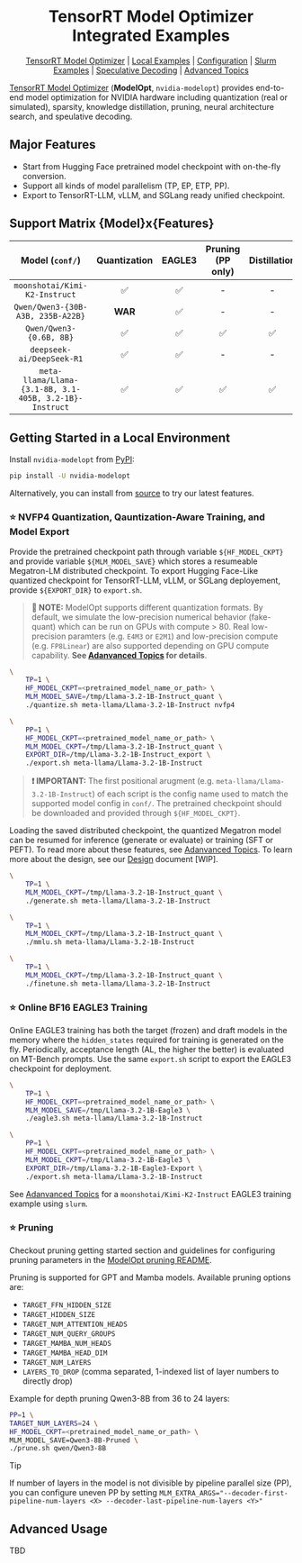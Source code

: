 <div align="center">

# TensorRT Model Optimizer Integrated Examples


[TensorRT Model Optimizer](https://github.com/NVIDIA/TensorRT-Model-Optimizer) |
[Local Examples](#getting-started-in-a-local-environment) |
[Configuration](ADVANCED.md#learn-more-about-configuration) |
[Slurm Examples](ADVANCED.md#slurm-examples) |
[Speculative Decoding](speculative.md) |
[Advanced Topics](ADVANCED.md)

</div>

[TensorRT Model Optimizer](https://github.com/NVIDIA/TensorRT-Model-Optimizer) (**ModelOpt**, `nvidia-modelopt`)
provides end-to-end model optimization for
NVIDIA hardware including quantization (real or simulated), sparsity, knowledge distillation, pruning,
neural architecture search, and speulative decoding.


## Major Features

- Start from Hugging Face pretrained model checkpoint with on-the-fly conversion.
- Support all kinds of model parallelism (TP, EP, ETP, PP).
- Export to TensorRT-LLM, vLLM, and SGLang ready unified checkpoint.

## Support Matrix {Model}x{Features}

| Model (`conf/`) | Quantization | EAGLE3 | Pruning (PP only) | Distillation |
| :---: | :---: | :---: | :---: | :---: |
| `moonshotai/Kimi-K2-Instruct` | ✅ | ✅ | - | - |
| `Qwen/Qwen3-{30B-A3B, 235B-A22B}` | **WAR** | ✅ | - | - |
| `Qwen/Qwen3-{0.6B, 8B}` | ✅ | ✅ | ✅ | ✅ |
| `deepseek-ai/DeepSeek-R1` | ✅ | ✅ | - | - |
| `meta-llama/Llama-{3.1-8B, 3.1-405B, 3.2-1B}-Instruct` | ✅ | ✅ | ✅ | ✅ |

## Getting Started in a Local Environment

Install `nvidia-modelopt` from [PyPI](https://pypi.org/project/nvidia-modelopt/):
```sh
pip install -U nvidia-modelopt
```
Alternatively, you can install from [source](https://github.com/NVIDIA/TensorRT-Model-Optimizer)
to try our latest features.


### ⭐ NVFP4 Quantization, Qauntization-Aware Training, and Model Export

Provide the pretrained checkpoint path through variable `${HF_MODEL_CKPT}` and provide variable
`${MLM_MODEL_SAVE}` which stores a resumeable Megatron-LM distributed checkpoint. To export
Hugging Face-Like quantized checkpoint for TensorRT-LLM, vLLM, or SGLang deployement,
provide `${EXPORT_DIR}` to `export.sh`.

> **📙 NOTE:** ModelOpt supports different quantization formats. By default, we simulate the
> low-precision numerical behavior (fake-quant) which can be run on GPUs with compute > 80.
> Real low-precision paramters (e.g. `E4M3` or `E2M1`)
> and low-precision compute (e.g. `FP8Linear`) are also supported depending on GPU compute capability.
> **See [Adanvanced Topics](advanced.md) for details**.

```sh
\
    TP=1 \
    HF_MODEL_CKPT=<pretrained_model_name_or_path> \
    MLM_MODEL_SAVE=/tmp/Llama-3.2-1B-Instruct_quant \
    ./quantize.sh meta-llama/Llama-3.2-1B-Instruct nvfp4

\
    PP=1 \
    HF_MODEL_CKPT=<pretrained_model_name_or_path> \
    MLM_MODEL_CKPT=/tmp/Llama-3.2-1B-Instruct_quant \
    EXPORT_DIR=/tmp/Llama-3.2-1B-Instruct_export \
    ./export.sh meta-llama/Llama-3.2-1B-Instruct
```

> **❗ IMPORTANT:** The first positional arugment (e.g. `meta-llama/Llama-3.2-1B-Instruct`) of each script
> is the config name used to match the supported model config in `conf/`. The pretrained checkpoint should
> be downloaded and provided through `${HF_MODEL_CKPT}`.

Loading the saved distributed checkpoint, the quantized Megatron model can be resumed for inference
(generate or evaluate) or training (SFT or PEFT). To read more about these features, see
[Adanvanced Topics](advanced.md). To learn more about the design, see our [Design]() document [WIP].

```sh
\
    TP=1 \
    MLM_MODEL_CKPT=/tmp/Llama-3.2-1B-Instruct_quant \
    ./generate.sh meta-llama/Llama-3.2-1B-Instruct

\
    TP=1 \
    MLM_MODEL_CKPT=/tmp/Llama-3.2-1B-Instruct_quant \
    ./mmlu.sh meta-llama/Llama-3.2-1B-Instruct

\
    TP=1 \
    MLM_MODEL_CKPT=/tmp/Llama-3.2-1B-Instruct_quant \
    ./finetune.sh meta-llama/Llama-3.2-1B-Instruct
```

### ⭐ Online BF16 EAGLE3 Training

Online EAGLE3 training has both the target (frozen) and draft models in the memory where the `hidden_states`
required for training is generated on the fly. Periodically, acceptance length (AL, the higher the better) is
evaluated on MT-Bench prompts. Use the same `export.sh` script to export the EAGLE3 checkpoint for
deployment.

```sh
\
    TP=1 \
    HF_MODEL_CKPT=<pretrained_model_name_or_path> \
    MLM_MODEL_SAVE=/tmp/Llama-3.2-1B-Eagle3 \
    ./eagle3.sh meta-llama/Llama-3.2-1B-Instruct

\
    PP=1 \
    HF_MODEL_CKPT=<pretrained_model_name_or_path> \
    MLM_MODEL_CKPT=/tmp/Llama-3.2-1B-Eagle3 \
    EXPORT_DIR=/tmp/Llama-3.2-1B-Eagle3-Export \
    ./export.sh meta-llama/Llama-3.2-1B-Instruct
```

See [Adanvanced Topics](ADVANCED.md) for a `moonshotai/Kimi-K2-Instruct` EAGLE3 training example using `slurm`.

### ⭐ Pruning

Checkout pruning getting started section and guidelines for configuring pruning parameters in the [ModelOpt pruning README](https://github.com/NVIDIA/TensorRT-Model-Optimizer/tree/main/examples/pruning).

Pruning is supported for GPT and Mamba models. Available pruning options are:
- `TARGET_FFN_HIDDEN_SIZE`
- `TARGET_HIDDEN_SIZE`
- `TARGET_NUM_ATTENTION_HEADS`
- `TARGET_NUM_QUERY_GROUPS`
- `TARGET_MAMBA_NUM_HEADS`
- `TARGET_MAMBA_HEAD_DIM`
- `TARGET_NUM_LAYERS`
- `LAYERS_TO_DROP` (comma separated, 1-indexed list of layer numbers to directly drop)

Example for depth pruning Qwen3-8B from 36 to 24 layers:

```sh
PP=1 \
TARGET_NUM_LAYERS=24 \
HF_MODEL_CKPT=<pretrained_model_name_or_path> \
MLM_MODEL_SAVE=Qwen3-8B-Pruned \
./prune.sh qwen/Qwen3-8B
```

> [!TIP]
> If number of layers in the model is not divisible by pipeline parallel size (PP), you can configure uneven
> PP by setting `MLM_EXTRA_ARGS="--decoder-first-pipeline-num-layers <X> --decoder-last-pipeline-num-layers <Y>"`

## Advanced Usage
TBD
